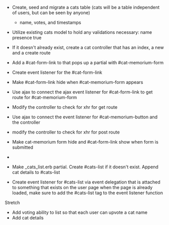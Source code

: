 * Create, seed and migrate a cats table (cats will be a table independent of users, but can be seen by anyone)
    - name, votes, and timestamps
* Utilize existing cats model to hold any validations necessary: name presence true
* If it doesn't already exist, create a cat controller that has an index, a new and a create route
* Add a #cat-form-link to  that pops up a partial with #cat-memorium-form
* Create event listener for the #cat-form-link
* Make #cat-form-link hide when #cat-memorium-form appears
* Use ajax to connect the ajax event listener for #cat-form-link to get route for #cat-memorium-form
* Modify the controller to check for xhr for get route
* Use ajax to connect the event listener for #cat-memorium-button and the controller
* modify the controller to check for xhr for post route

* Make cat-memorium form hide and #cat-form-link show when form is submitted
* 
* Make _cats_list.erb partial. Create #cats-list if it doesn't exist. Append cat details to #cats-list
* Create event listener for #cats-list via event delegation that is attached to something that exists on the user page when the page is already loaded, make sure to add the #cats-list tag to the event listener function

Stretch
* Add voting ability to list so that each user can upvote a cat name
* Add cat details


